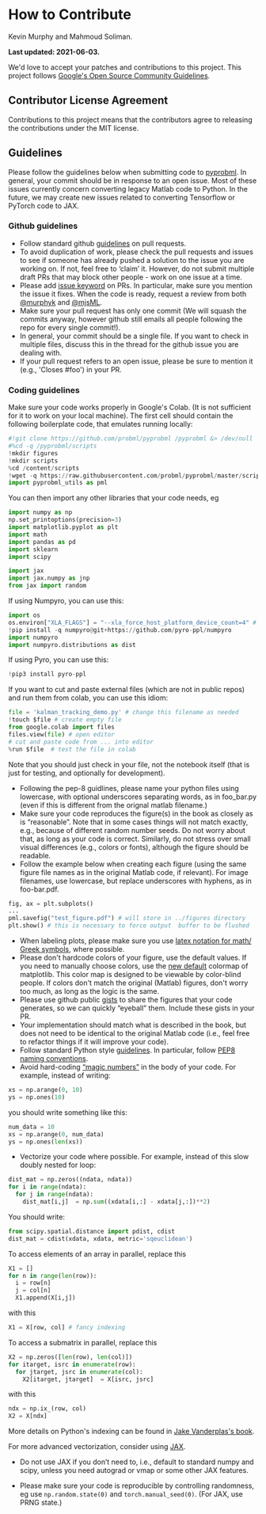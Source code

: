 # How to Contribute
Kevin Murphy and Mahmoud Soliman. 

**Last updated: 2021-06-03.**


We'd love to accept your patches and contributions to this project.
This project follows [Google's Open Source Community
Guidelines](https://opensource.google.com/conduct/).

## Contributor License Agreement

Contributions to this project means that the contributors agree to releasing the contributions under the MIT license.

## Guidelines

Please follow the guidelines below when submitting code to [pyprobml](https://github.com/probml/pyprobml). In general, your commit should be in response to an open issue. Most of these issues currently concern converting legacy Matlab code to Python. In the future, we may create new issues related to converting Tensorflow or PyTorch code to JAX. 

### Github guidelines

- Follow standard github [guidelines](https://docs.github.com/en/github/collaborating-with-issues-and-pull-requests/overview) on pull requests.
- To avoid duplication of work, please check the pull requests and issues to see if someone has already pushed a solution to the issue you are working on. If not, feel free to ‘claim’ it. However, do not submit multiple draft PRs that may block other people - work on one issue at a time.
- Please add [issue keyword](https://docs.github.com/en/github/managing-your-work-on-github/linking-a-pull-request-to-an-issue#linking-a-pull-request-to-an-issue-using-a-keyword) on PRs. In particular, make sure you mention the issue it fixes. When the code is ready, request a review from both [@murphyk](https://github.com/murphyk) and [@mjsML](https://github.com/mjsML).
- Make sure your pull request has only one commit (We will squash the commits anyway, however github still emails all people following the repo for every single commit!).
- In general, your commit should be a single file. If you want to check in multiple files, discuss this in the thread for the github issue you are dealing with.
- If your pull request refers to an open issue, please be sure to mention it (e.g., 'Closes #foo') in your PR.
 
### Coding guidelines
Make sure your code works properly in Google's Colab. (It is not sufficient for it to work on your local machine). 
The first cell should contain the following boilerplate code, that emulates running locally:
```python
#!git clone https://github.com/probml/pyprobml /pyprobml &> /dev/null
#%cd -q /pyprobml/scripts
!mkdir figures
!mkdir scripts
%cd /content/scripts
!wget -q https://raw.githubusercontent.com/probml/pyprobml/master/scripts/pyprobml_utils.py
import pyprobml_utils as pml
```
You can then import any other libraries that your code needs, eg
```python
import numpy as np
np.set_printoptions(precision=3)
import matplotlib.pyplot as plt
import math
import pandas as pd
import sklearn 
import scipy

import jax
import jax.numpy as jnp
from jax import random
```
If using Numpyro, you can use this:
```python
import os
os.environ["XLA_FLAGS"] = "--xla_force_host_platform_device_count=4" # use 2 for regular colab, 4 for high memory (colab pro)
!pip install -q numpyro@git+https://github.com/pyro-ppl/numpyro
import numpyro
import numpyro.distributions as dist
```
If using Pyro, you can use this:
```python
!pip3 install pyro-ppl
```
If you want to cut and paste external files (which are not in public repos)
and run them from colab, you can use this idiom:
```python
file = 'kalman_tracking_demo.py' # change this filename as needed
!touch $file # create empty file
from google.colab import files
files.view(file) # open editor
# cut and paste code from ... into editor
%run $file  # test the file in colab
```
Note that you should just check in your file, not the notebook itself (that is just for testing, and optionally for development).
- Following the pep-8 guidlines, please name your python files using lowercase, with optional underscores separating words, as in foo_bar.py (even if this is different from the orignal matlab filename.) 
- Make sure your code reproduces the figure(s) in the book as closely as is “reasonable”. Note that in some cases things will not match exactly, e.g., because of different random number seeds. Do not worry about that, as long as your code is correct. Similarly, do not stress over small visual differences (e.g., colors or fonts), although the figure should be readable. 
- Follow the example below when  creating each figure (using the same figure file names as in the original Matlab code, if relevant).  For image filenames, use lowercase, but replace underscores with hyphens, as in foo-bar.pdf. 

```python
fig, ax = plt.subplots()
...
pml.savefig("test_figure.pdf") # will store in ../figures directory
plt.show() # this is necessary to force output  buffer to be flushed
```
- When labeling plots, please make sure you use [latex notation for math/ Greek symbols](https://matplotlib.org/stable/tutorials/text/mathtext.html), where possible.
- Please don't hardcode colors of your figure, use the default values. If you need to manually choose colors, use the [new default](https://matplotlib.org/stable/users/dflt_style_changes.html#colormap) colormap of matplotlib. This color map is designed to be viewable by color-blind people. If colors don't match the original (Matlab) figures, don't worry too much, as long as the logic is the same.
- Please use github public [gists](https://gist.github.com/) to share the figures that your code generates, so we can quickly “eyeball” them. Include these gists in your PR.
- Your implementation should match what is described in the book, but does not need to be identical to the original Matlab code (i.e., feel free to refactor things if it will improve your code).
- Follow standard Python style [guidelines](https://google.github.io/styleguide/pyguide.html#s3-python-style-rules). In particular, follow [PEP8 naming conventions](https://www.python.org/dev/peps/pep-0008/#function-and-variable-names).
- Avoid hard-coding [“magic numbers”](https://stackoverflow.com/questions/47882/what-is-a-magic-number-and-why-is-it-bad) in the body of your code. 
For example, instead of writing:

```python
xs = np.arange(0, 10)
ys = np.ones(10)
```
you should write something like this:
```python 
num_data = 10
xs = np.arange(0, num_data)
ys = np.ones(len(xs))
```
- Vectorize your code where possible. For example, instead of this slow doubly nested for loop:

```python
dist_mat = np.zeros((ndata, ndata))
for i in range(ndata):
  for j in range(ndata):
    dist_mat[i,j]  = np.sum((xdata[i,:] - xdata[j,:])**2)
``` 
You should write:


```python 
from scipy.spatial.distance import pdist, cdist
dist_mat = cdist(xdata, xdata, metric='sqeuclidean')
```

To access elements of an array in parallel, replace this
```python
X1 = []
for n in range(len(row)):
  i = row[n]
  j = col[n]
  X1.append(X[i,j])
```
with this
```python
X1 = X[row, col] # fancy indexing
```

To access a submatrix in parallel, replace this
```python
X2 = np.zeros([len(row), len(col)])
for itarget, isrc in enumerate(row):
  for jtarget, jsrc in enumerate(col):
    X2[itarget, jtarget]  = X[isrc, jsrc]
```
with this
```python
ndx = np.ix_(row, col)
X2 = X[ndx]
```

More details on Python's indexing can be found in [Jake Vanderplas's book](https://jakevdp.github.io/PythonDataScienceHandbook/02.07-fancy-indexing.html).


For more advanced vectorization, consider using [JAX](https://colab.research.google.com/github/probml/pyprobml/blob/master/book1/supplements/jax_intro.ipynb).
 
- Do not use JAX if you don’t need to, i.e., default to standard numpy and scipy, unless you need autograd or vmap or some other JAX features.
 
- Please make sure your code is reproducible by controlling randomness, eg use `np.random.state(0)` and `torch.manual_seed(0)`. (For JAX, use PRNG state.)
 

